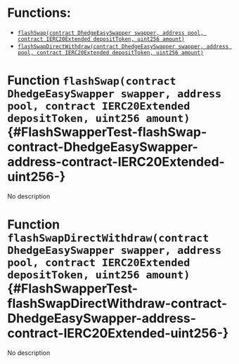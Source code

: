 

# Functions:
- [`flashSwap(contract DhedgeEasySwapper swapper, address pool, contract IERC20Extended depositToken, uint256 amount)`](#FlashSwapperTest-flashSwap-contract-DhedgeEasySwapper-address-contract-IERC20Extended-uint256-)
- [`flashSwapDirectWithdraw(contract DhedgeEasySwapper swapper, address pool, contract IERC20Extended depositToken, uint256 amount)`](#FlashSwapperTest-flashSwapDirectWithdraw-contract-DhedgeEasySwapper-address-contract-IERC20Extended-uint256-)



# Function `flashSwap(contract DhedgeEasySwapper swapper, address pool, contract IERC20Extended depositToken, uint256 amount)` {#FlashSwapperTest-flashSwap-contract-DhedgeEasySwapper-address-contract-IERC20Extended-uint256-}
No description




# Function `flashSwapDirectWithdraw(contract DhedgeEasySwapper swapper, address pool, contract IERC20Extended depositToken, uint256 amount)` {#FlashSwapperTest-flashSwapDirectWithdraw-contract-DhedgeEasySwapper-address-contract-IERC20Extended-uint256-}
No description




